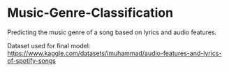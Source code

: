 # Music-Genre-Classification
Predicting the music genre of a song based on lyrics and audio features.

Dataset used for final model: https://www.kaggle.com/datasets/imuhammad/audio-features-and-lyrics-of-spotify-songs
